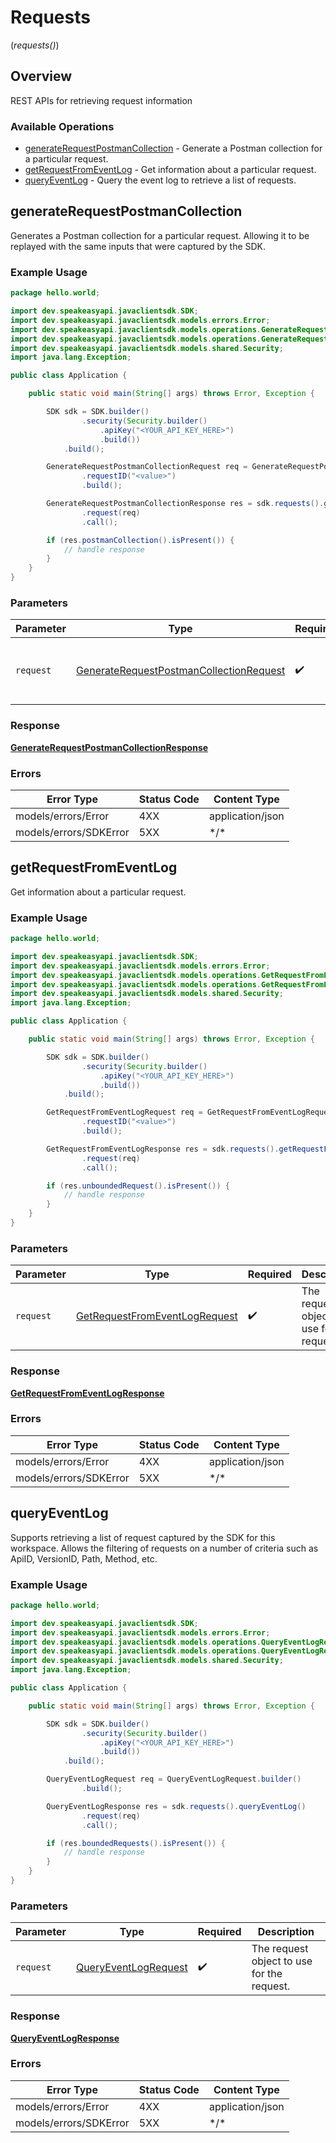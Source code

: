 # Requests
(*requests()*)

## Overview

REST APIs for retrieving request information

### Available Operations

* [generateRequestPostmanCollection](#generaterequestpostmancollection) - Generate a Postman collection for a particular request.
* [getRequestFromEventLog](#getrequestfromeventlog) - Get information about a particular request.
* [queryEventLog](#queryeventlog) - Query the event log to retrieve a list of requests.

## generateRequestPostmanCollection

Generates a Postman collection for a particular request.
Allowing it to be replayed with the same inputs that were captured by the SDK.

### Example Usage

```java
package hello.world;

import dev.speakeasyapi.javaclientsdk.SDK;
import dev.speakeasyapi.javaclientsdk.models.errors.Error;
import dev.speakeasyapi.javaclientsdk.models.operations.GenerateRequestPostmanCollectionRequest;
import dev.speakeasyapi.javaclientsdk.models.operations.GenerateRequestPostmanCollectionResponse;
import dev.speakeasyapi.javaclientsdk.models.shared.Security;
import java.lang.Exception;

public class Application {

    public static void main(String[] args) throws Error, Exception {

        SDK sdk = SDK.builder()
                .security(Security.builder()
                    .apiKey("<YOUR_API_KEY_HERE>")
                    .build())
            .build();

        GenerateRequestPostmanCollectionRequest req = GenerateRequestPostmanCollectionRequest.builder()
                .requestID("<value>")
                .build();

        GenerateRequestPostmanCollectionResponse res = sdk.requests().generateRequestPostmanCollection()
                .request(req)
                .call();

        if (res.postmanCollection().isPresent()) {
            // handle response
        }
    }
}
```

### Parameters

| Parameter                                                                                                     | Type                                                                                                          | Required                                                                                                      | Description                                                                                                   |
| ------------------------------------------------------------------------------------------------------------- | ------------------------------------------------------------------------------------------------------------- | ------------------------------------------------------------------------------------------------------------- | ------------------------------------------------------------------------------------------------------------- |
| `request`                                                                                                     | [GenerateRequestPostmanCollectionRequest](../../models/operations/GenerateRequestPostmanCollectionRequest.md) | :heavy_check_mark:                                                                                            | The request object to use for the request.                                                                    |

### Response

**[GenerateRequestPostmanCollectionResponse](../../models/operations/GenerateRequestPostmanCollectionResponse.md)**

### Errors

| Error Type             | Status Code            | Content Type           |
| ---------------------- | ---------------------- | ---------------------- |
| models/errors/Error    | 4XX                    | application/json       |
| models/errors/SDKError | 5XX                    | \*/\*                  |

## getRequestFromEventLog

Get information about a particular request.

### Example Usage

```java
package hello.world;

import dev.speakeasyapi.javaclientsdk.SDK;
import dev.speakeasyapi.javaclientsdk.models.errors.Error;
import dev.speakeasyapi.javaclientsdk.models.operations.GetRequestFromEventLogRequest;
import dev.speakeasyapi.javaclientsdk.models.operations.GetRequestFromEventLogResponse;
import dev.speakeasyapi.javaclientsdk.models.shared.Security;
import java.lang.Exception;

public class Application {

    public static void main(String[] args) throws Error, Exception {

        SDK sdk = SDK.builder()
                .security(Security.builder()
                    .apiKey("<YOUR_API_KEY_HERE>")
                    .build())
            .build();

        GetRequestFromEventLogRequest req = GetRequestFromEventLogRequest.builder()
                .requestID("<value>")
                .build();

        GetRequestFromEventLogResponse res = sdk.requests().getRequestFromEventLog()
                .request(req)
                .call();

        if (res.unboundedRequest().isPresent()) {
            // handle response
        }
    }
}
```

### Parameters

| Parameter                                                                                 | Type                                                                                      | Required                                                                                  | Description                                                                               |
| ----------------------------------------------------------------------------------------- | ----------------------------------------------------------------------------------------- | ----------------------------------------------------------------------------------------- | ----------------------------------------------------------------------------------------- |
| `request`                                                                                 | [GetRequestFromEventLogRequest](../../models/operations/GetRequestFromEventLogRequest.md) | :heavy_check_mark:                                                                        | The request object to use for the request.                                                |

### Response

**[GetRequestFromEventLogResponse](../../models/operations/GetRequestFromEventLogResponse.md)**

### Errors

| Error Type             | Status Code            | Content Type           |
| ---------------------- | ---------------------- | ---------------------- |
| models/errors/Error    | 4XX                    | application/json       |
| models/errors/SDKError | 5XX                    | \*/\*                  |

## queryEventLog

Supports retrieving a list of request captured by the SDK for this workspace.
Allows the filtering of requests on a number of criteria such as ApiID, VersionID, Path, Method, etc.

### Example Usage

```java
package hello.world;

import dev.speakeasyapi.javaclientsdk.SDK;
import dev.speakeasyapi.javaclientsdk.models.errors.Error;
import dev.speakeasyapi.javaclientsdk.models.operations.QueryEventLogRequest;
import dev.speakeasyapi.javaclientsdk.models.operations.QueryEventLogResponse;
import dev.speakeasyapi.javaclientsdk.models.shared.Security;
import java.lang.Exception;

public class Application {

    public static void main(String[] args) throws Error, Exception {

        SDK sdk = SDK.builder()
                .security(Security.builder()
                    .apiKey("<YOUR_API_KEY_HERE>")
                    .build())
            .build();

        QueryEventLogRequest req = QueryEventLogRequest.builder()
                .build();

        QueryEventLogResponse res = sdk.requests().queryEventLog()
                .request(req)
                .call();

        if (res.boundedRequests().isPresent()) {
            // handle response
        }
    }
}
```

### Parameters

| Parameter                                                               | Type                                                                    | Required                                                                | Description                                                             |
| ----------------------------------------------------------------------- | ----------------------------------------------------------------------- | ----------------------------------------------------------------------- | ----------------------------------------------------------------------- |
| `request`                                                               | [QueryEventLogRequest](../../models/operations/QueryEventLogRequest.md) | :heavy_check_mark:                                                      | The request object to use for the request.                              |

### Response

**[QueryEventLogResponse](../../models/operations/QueryEventLogResponse.md)**

### Errors

| Error Type             | Status Code            | Content Type           |
| ---------------------- | ---------------------- | ---------------------- |
| models/errors/Error    | 4XX                    | application/json       |
| models/errors/SDKError | 5XX                    | \*/\*                  |
